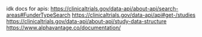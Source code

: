idk
docs for apis:
    https://clinicaltrials.gov/data-api/about-api/search-areas#FunderTypeSearch
    https://clinicaltrials.gov/data-api/api#get-/studies
    https://clinicaltrials.gov/data-api/about-api/study-data-structure
    https://www.alphavantage.co/documentation/